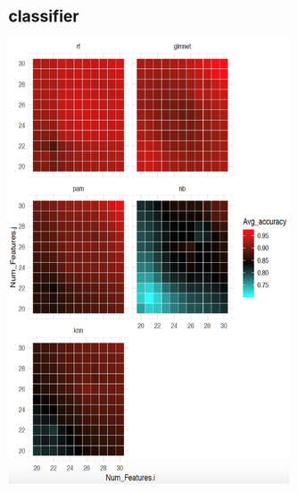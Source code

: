 # classifier


<!-- (![Sample heatmap for optimal feature selections](docs/Classifier_Heatmap.png){:height="30%" width="30%"} ![Sample report](docs/Classifier_Report.png){:height="50%" width="50%"}) --> 


<img src="docs/Classifier_Heatmap.png" alt="Sample heatmap for optimal feature selections" width="650" height="800">
